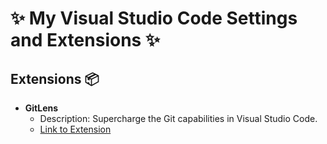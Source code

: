 # ✨ My Visual Studio Code Settings and Extensions ✨

## Extensions 📦

- **GitLens**
  - Description: Supercharge the Git capabilities in Visual Studio Code.
  - [Link to Extension](https://marketplace.visualstudio.com/items/eamodio.gitlens)

